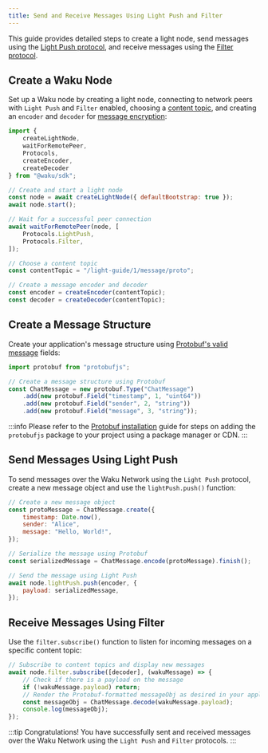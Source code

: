 ```yaml
---
title: Send and Receive Messages Using Light Push and Filter
---
```


This guide provides detailed steps to create a light node, send messages using the [Light Push protocol](/overview/concepts/protocols#light-push), and receive messages using the [Filter protocol](/overview/concepts/protocols#filter).

## Create a Waku Node

Set up a Waku node by creating a light node, connecting to network peers with `Light Push` and `Filter` enabled, choosing a [content topic](/overview/concepts/content-topics), and creating an `encoder` and `decoder` for [message encryption](https://rfc.vac.dev/spec/26/):

```js
import {
    createLightNode,
    waitForRemotePeer,
    Protocols,
    createEncoder,
    createDecoder
} from "@waku/sdk";

// Create and start a light node
const node = await createLightNode({ defaultBootstrap: true });
await node.start();

// Wait for a successful peer connection
await waitForRemotePeer(node, [
	Protocols.LightPush,
	Protocols.Filter,
]);

// Choose a content topic
const contentTopic = "/light-guide/1/message/proto";

// Create a message encoder and decoder
const encoder = createEncoder(contentTopic);
const decoder = createDecoder(contentTopic);
```

## Create a Message Structure

Create your application's message structure using [Protobuf's valid message](https://github.com/protobufjs/protobuf.js#usage) fields:

```js
import protobuf from "protobufjs";

// Create a message structure using Protobuf
const ChatMessage = new protobuf.Type("ChatMessage")
	.add(new protobuf.Field("timestamp", 1, "uint64"))
	.add(new protobuf.Field("sender", 2, "string"))
	.add(new protobuf.Field("message", 3, "string"));
```

:::info
Please refer to the [Protobuf installation](/guides/js-waku/quick-start#create-a-message-structure) guide for steps on adding the `protobufjs` package to your project using a package manager or CDN.
:::

## Send Messages Using Light Push

To send messages over the Waku Network using the `Light Push` protocol, create a new message object and use the `lightPush.push()` function:

```js
// Create a new message object
const protoMessage = ChatMessage.create({
    timestamp: Date.now(),
    sender: "Alice",
    message: "Hello, World!",
});

// Serialize the message using Protobuf
const serializedMessage = ChatMessage.encode(protoMessage).finish();

// Send the message using Light Push
await node.lightPush.push(encoder, {
    payload: serializedMessage,
});
```

## Receive Messages Using Filter

Use the `filter.subscribe()` function to listen for incoming messages on a specific content topic:

```js
// Subscribe to content topics and display new messages
await node.filter.subscribe([decoder], (wakuMessage) => {
	// Check if there is a payload on the message
	if (!wakuMessage.payload) return;
	// Render the Protobuf-formatted messageObj as desired in your application
    const messageObj = ChatMessage.decode(wakuMessage.payload);
    console.log(messageObj);
});
```

:::tip Congratulations!
You have successfully sent and received messages over the Waku Network using the `Light Push` and `Filter` protocols.
:::